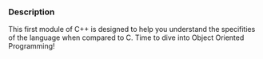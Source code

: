 ### Description
This first module of C++ is designed to help you understand the specifities of the language when compared to C. Time to dive into Object Oriented Programming!
